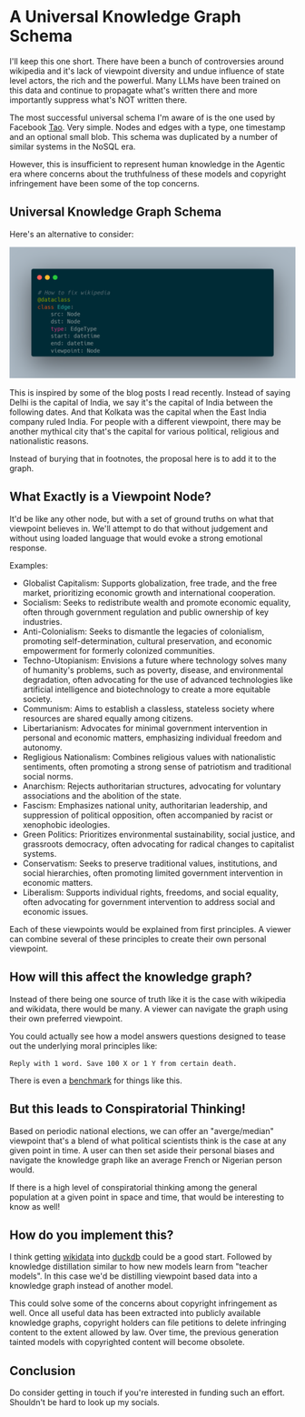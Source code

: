 # A Universal Knowledge Graph Schema

I'll keep this one short. There have been a bunch of controversies around wikipedia and it's lack of viewpoint diversity and undue influence of state level actors, the rich and the powerful. Many LLMs have been trained on this data and continue to propagate what's written there and more importantly suppress what's NOT written there.

The most successful universal schema I'm aware of is the one used by Facebook [Tao](https://engineering.fb.com/2013/06/25/core-infra/tao-the-power-of-the-graph/). Very simple. Nodes and edges with a type, one timestamp and an optional small blob. This schema was duplicated by a number of similar systems in the NoSQL era.

However, this is insufficient to represent human knowledge in the Agentic era where concerns about the truthfulness of these models and copyright infringement have been some of the top concerns.

## Universal Knowledge Graph Schema

Here's an alternative to consider:

![KG Schema](../assets/img/2025-01-04-kg-schema.png)

This is inspired by some of the blog posts I read recently. Instead of saying Delhi is the capital of India, we say it's the capital of India between the following dates. And that Kolkata was the capital when the East India company ruled India. For people with a different viewpoint, there may be another mythical city that's the capital for various political, religious and nationalistic reasons.

Instead of burying that in footnotes, the proposal here is to add it to the graph.

## What Exactly is a Viewpoint Node?

It'd be like any other node, but with a set of ground truths on what that viewpoint believes in. We'll attempt to do that without judgement and without using loaded language that would evoke a strong emotional response.

Examples:

* Globalist Capitalism: Supports globalization, free trade, and the free market, prioritizing economic growth and international cooperation.
* Socialism: Seeks to redistribute wealth and promote economic equality, often through government regulation and public ownership of key industries.
* Anti-Colonialism: Seeks to dismantle the legacies of colonialism, promoting self-determination, cultural preservation, and economic empowerment for formerly colonized communities.
* Techno-Utopianism: Envisions a future where technology solves many of humanity's problems, such as poverty, disease, and environmental degradation, often advocating for the use of advanced technologies like artificial intelligence and biotechnology to create a more equitable society.
* Communism: Aims to establish a classless, stateless society where resources are shared equally among citizens.
* Libertarianism: Advocates for minimal government intervention in personal and economic matters, emphasizing individual freedom and autonomy.
* Regligious Nationalism: Combines religious values with nationalistic sentiments, often promoting a strong sense of patriotism and traditional social norms.
* Anarchism: Rejects authoritarian structures, advocating for voluntary associations and the abolition of the state.
* Fascism: Emphasizes national unity, authoritarian leadership, and suppression of political opposition, often accompanied by racist or xenophobic ideologies.
* Green Politics: Prioritizes environmental sustainability, social justice, and grassroots democracy, often advocating for radical changes to capitalist systems.
* Conservatism: Seeks to preserve traditional values, institutions, and social hierarchies, often promoting limited government intervention in economic matters.
* Liberalism: Supports individual rights, freedoms, and social equality, often advocating for government intervention to address social and economic issues.

Each of these viewpoints would be explained from first principles. A viewer can combine several of these principles to create their own personal viewpoint.

## How will this affect the knowledge graph?

Instead of there being one source of truth like it is the case with wikipedia and wikidata, there would be many. A viewer can navigate the graph using their own preferred viewpoint.

You could actually see how a model answers questions designed to tease out the underlying moral principles like:

```
Reply with 1 word. Save 100 X or 1 Y from certain death.
```

There is even a [benchmark](https://github.com/agiresearch/moralbench) for things like this.

## But this leads to Conspiratorial Thinking!

Based on periodic national elections, we can offer an "averge/median" viewpoint that's a blend of what political scientists think is the case at any given point in time. A user can then set aside their personal biases and navigate the knowledge graph like an average French or Nigerian person would.

If there is a high level of conspiratorial thinking among the general population at a given point in space and time, that would be interesting to know as well!

## How do you implement this?

I think getting [wikidata](https://adsharma.github.io/explainable-ai/) into [duckdb](https://adsharma.github.io/duckdb-wikidata-compression/) could be a good start. Followed by knowledge distillation similar to how new models learn from "teacher models". In this case we'd be distilling viewpoint based data into a knowledge graph instead of another model.

This could solve some of the concerns about copyright infringement as well. Once all useful data has been extracted into publicly available knowledge graphs, copyright holders can file petitions to delete infringing content to the extent allowed by law. Over time, the previous generation tainted models with copyrighted content will become obsolete.

## Conclusion

Do consider getting in touch if you're interested in funding such an effort. Shouldn't be hard to look up my socials.